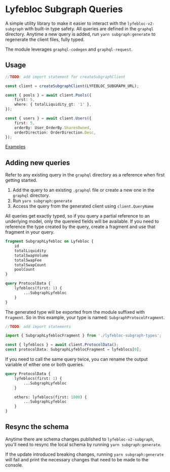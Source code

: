 # Lyfebloc Subgraph Queries

A simple utility library to make it easier to interact with the `lyfebloc-v2-subgraph` with built-in type safety. All queries are defined in the `graphql` directory.
Anytime a new query is added, run `yarn subgraph:generate` to regenerate the client files, fully typed.

The module leverages `graphql-codegen` and `graphql-request`.

## Usage

```ts
//TODO: add import statement for createSubgraphClient

const client = createSubgraphClient(LYFEBLOC_SUBGRAPH_URL);

const { pools } = await client.Pools({
    first: 5,
    where: { totalLiquidity_gt: '1' },
});

const { users } = await client.Users({
    first: 5,
    orderBy: User_OrderBy.SharesOwned,
    orderDirection: OrderDirection.Desc,
});
```

[Examples](./examples/subgraph-queries.ts)

## Adding new queries

Refer to any existing query in the `graphql` directory as a reference when first getting started.

1. Add the query to an existing `.graphql` file or create a new one in the `graphql` directory.
2. Run `yarn subgraph:generate`
3. Access the query from the generated client using `client.QueryName`

All queries get exactly typed, so if you query a partial reference to an underlying model, only the quereied fields will be available. If you need to reference the type created by the query, create a fragment and use that fragment in your query.

```graphql
fragment SubgraphLyfebloc on Lyfebloc {
    id
    totalLiquidity
    totalSwapVolume
    totalSwapFee
    totalSwapCount
    poolCount
}

query ProtocolData {
    lyfeblocs(first: 1) {
        ...SubgraphLyfebloc
    }
}
```

The generated type will be exported from the module suffixed with `Fragment`. So in this example, your type is named: `SubgraphProtocolFragment`.

```ts
//TODO: add import statements

import { SubgraphLyfeblocFragment } from './lyfebloc-subgraph-types';

const { lyfeblocs } = await client.ProtocolData();
const protocolData: SubgraphLyfeblocFragment = lyfeblocs[0];
```

If you need to call the same query twice, you can rename the output variable of either one or both queries.

```graphql
query ProtocolData {
    lyfeblocs(first: 1) {
        ...SubgraphLyfebloc
    }

    others: lyfeblocs(first: 1000) {
        ...SubgraphLyfebloc
    }
}
```

## Resync the schema

Anytime there are schema changes published to `lyfebloc-v2-subgraph`, you'll need to resync the local schema by running `yarn subgraph:generate`.

If the update introduced breaking changes, running `yarn subgraph:generate` will fail and print the necessary changes that need to be made to the console.
